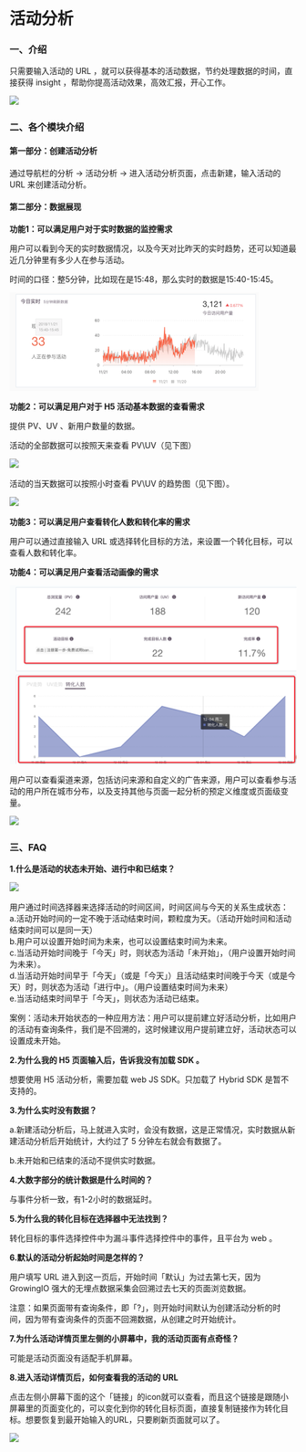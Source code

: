 # 活动分析

### **一、介绍**

只需要输入活动的 URL ，就可以获得基本的活动数据，节约处理数据的时间，直接获得 insight ，帮助你提高活动效果，高效汇报，开心工作。

![](../.gitbook/assets/huo-dong-fen-xi-gif.gif)

### **二、各个模块介绍**

#### 第一部分：创建活动分析

通过导航栏的分析 -&gt; 活动分析 -&gt; 进入活动分析页面，点击新建，输入活动的 URL 来创建活动分析。

#### 第二部分：数据展现

**功能1：可以满足用户对于实时数据的监控需求**

用户可以看到今天的实时数据情况，以及今天对比昨天的实时趋势，还可以知道最近几分钟里有多少人在参与活动。

时间的口径：整5分钟，比如现在是15:48，那么实时的数据是15:40-15:45。

![](../.gitbook/assets/image%20%2898%29.png)

**功能2：可以满足用户对于 H5 活动基本数据的查看需求**

提供 PV、UV 、新用户数量的数据。

活动的全部数据可以按照天来查看 PV\UV（见下图）

![](../.gitbook/assets/image-1.png)

活动的当天数据可以按照小时查看 PV\UV 的趋势图（见下图）。

![](../.gitbook/assets/image-2.png)

**功能3：可以满足用户查看转化人数和转化率的需求**

用户可以通过直接输入 URL 或选择转化目标的方法，来设置一个转化目标，可以查看人数和转化率。

**功能4：可以满足用户查看活动画像的需求**

![](../.gitbook/assets/image%20%2818%29.png)

用户可以查看渠道来源，包括访问来源和自定义的广告来源，用户可以查看参与活动的用户所在城市分布，以及支持其他与页面一起分析的预定义维度或页面级变量。

![](../.gitbook/assets/image-4.png)

### 三、FAQ

**1.什么是活动的状态未开始、进行中和已结束？**

![](../.gitbook/assets/+.jpg)

用户通过时间选择器来选择活动的时间区间，时间区间与今天的关系生成状态：  
a.活动开始时间的一定不晚于活动结束时间，颗粒度为天。（活动开始时间和活动结束时间可以是同一天）  
b.用户可以设置开始时间为未来，也可以设置结束时间为未来。  
c.当活动开始时间晚于「今天」时，则状态为活动「未开始」，（用户设置开始时间为未来）。  
d.当活动开始时间早于「今天」（或是「今天」）且活动结束时间晚于今天（或是今天）时，则状态为活动「进行中」。（用户设置结束时间为未来）  
e.当活动结束时间早于「今天」，则状态为活动已结束。

案例：活动未开始状态的一种应用方法：用户可以提前建立好活动分析，比如用户的活动有查询条件，我们是不回溯的，这时候建议用户提前建立好，活动状态可以设置成未开始。

**2.为什么我的 H5 页面输入后，告诉我没有加载 SDK 。**

想要使用 H5 活动分析，需要加载 web JS SDK。只加载了 Hybrid SDK 是暂不支持的。

**3.为什么实时没有数据？**

a.新建活动分析后，马上就进入实时，会没有数据，这是正常情况，实时数据从新建活动分析后开始统计，大约过了 5 分钟左右就会有数据了。

b.未开始和已结束的活动不提供实时数据。

**4.大数字部分的统计数据是什么时间的？**

与事件分析一致，有1-2小时的数据延时。

**5.为什么我的转化目标在选择器中无法找到？**

转化目标的事件选择控件中为漏斗事件选择控件中的事件，且平台为 web 。

**6.默认的活动分析起始时间是怎样的？**

用户填写 URL 进入到这一页后，开始时间「默认」为过去第七天，因为 GrowingIO 强大的无埋点数据采集会回溯过去七天的页面浏览数据。

注意：如果页面带有查询条件，即「?」，则开始时间默认为创建活动分析的时间，因为带有查询条件的页面不回溯数据，从创建之时开始统计。

**7.为什么活动详情页里左侧的小屏幕中，我的活动页面有点奇怪？**

可能是活动页面没有适配手机屏幕。

**8.进入活动详情页后，如何查看我的活动的 URL** 

点击左侧小屏幕下面的这个「链接」的icon就可以查看，而且这个链接是跟随小屏幕里的页面变化的，可以变化到你的转化目标页面，直接复制链接作为转化目标。想要恢复到最开始输入的URL，只要刷新页面就可以了。

![](../.gitbook/assets/image-5.png)

#### 

